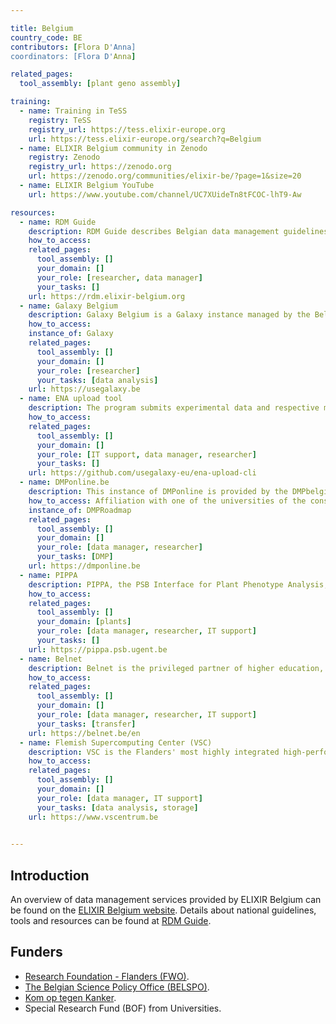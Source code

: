 ```yaml
---

title: Belgium
country_code: BE
contributors: [Flora D'Anna]
coordinators: [Flora D'Anna]

related_pages: 
  tool_assembly: [plant geno assembly]

training:
  - name: Training in TeSS
    registry: TeSS
    registry_url: https://tess.elixir-europe.org
    url: https://tess.elixir-europe.org/search?q=Belgium
  - name: ELIXIR Belgium community in Zenodo
    registry: Zenodo
    registry_url: https://zenodo.org
    url: https://zenodo.org/communities/elixir-be/?page=1&size=20
  - name: ELIXIR Belgium YouTube
    url: https://www.youtube.com/channel/UC7XUideTn8tFCOC-lhT9-Aw

resources:
  - name: RDM Guide
    description: RDM Guide describes Belgian data management guidelines, resources, tools and services available for researchers in Life Sciences.
    how_to_access:
    related_pages:
      tool_assembly: []
      your_domain: []
      your_role: [researcher, data manager]
      your_tasks: []
    url: https://rdm.elixir-belgium.org
  - name: Galaxy Belgium
    description: Galaxy Belgium is a Galaxy instance managed by the Belgian ELIXIR node, funded by the Flemish government, which utilizing infrastructure provided by the Flemish Supercomputer Center (VSC).
    how_to_access:
    instance_of: Galaxy
    related_pages:
      tool_assembly: []
      your_domain: []
      your_role: [researcher]
      your_tasks: [data analysis]
    url: https://usegalaxy.be
  - name: ENA upload tool
    description: The program submits experimental data and respective metadata to the European Nucleotide Archive (ENA).
    how_to_access:
    related_pages:
      tool_assembly: []
      your_domain: []
      your_role: [IT support, data manager, researcher]
      your_tasks: []
    url: https://github.com/usegalaxy-eu/ena-upload-cli
  - name: DMPonline.be
    description: This instance of DMPonline is provided by the DMPbelgium Consortium. We can help you write and maintain data management plans for your research.
    how_to_access: Affiliation with one of the universities of the consortium is required.
    instance_of: DMPRoadmap
    related_pages:
      tool_assembly: []
      your_domain: []
      your_role: [data manager, researcher]
      your_tasks: [DMP]
    url: https://dmponline.be
  - name: PIPPA
    description: PIPPA, the PSB Interface for Plant Phenotype Analysis, is the central web interface and database that provides the tools for the management of the plant imaging robots on the one hand, and the analysis of images and data on the other hand.
    how_to_access:
    related_pages:
      tool_assembly: []
      your_domain: [plants]
      your_role: [data manager, researcher, IT support]
      your_tasks: []
    url: https://pippa.psb.ugent.be
  - name: Belnet
    description: Belnet is the privileged partner of higher education, research and administration for connectivity. We provide high-bandwidth internet access and related services for our specific target groups.
    how_to_access:
    related_pages:
      tool_assembly: []
      your_domain: []
      your_role: [data manager, researcher, IT support]
      your_tasks: [transfer]
    url: https://belnet.be/en
  - name: Flemish Supercomputing Center (VSC)
    description: VSC is the Flanders' most highly integrated high-performance research computing environment, providing world-class services to government, industry, and researchers.
    how_to_access:
    related_pages:
      tool_assembly: []
      your_domain: []
      your_role: [data manager, IT support]
      your_tasks: [data analysis, storage]
    url: https://www.vscentrum.be
    

---
```


<!---Following information for the page text. All fields are optional--->
<!---If the information is already in another resource, please include the link instead of duplicating information--->
<!---Please focus on resources that are relevant for the whole country for life sciences--->

## Introduction
An overview of data management services provided by ELIXIR Belgium can be found on the [ELIXIR Belgium website](https://www.elixir-belgium.org).
Details about national guidelines, tools and resources can be found at [RDM Guide](https://rdm.elixir-belgium.org).

## Funders
* [Research Foundation - Flanders (FWO)](https://www.fwo.be/en/).
* [The Belgian Science Policy Office (BELSPO)](https://www.belspo.be).
* [Kom op tegen Kanker](https://www.komoptegenkanker.be).
* Special Research Fund (BOF) from Universities.


<!---## Regulations--->

<!---## Domain-specific infrastructures/resources (e.g. human data, covid-19)--->
